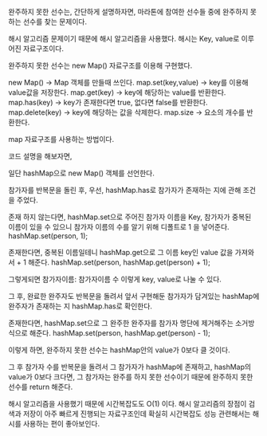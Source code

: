 완주하지 못한 선수는, 간단하게 설명하자면, 마라톤에 참여한 선수들 중에 완주하지 못하는 선수를 찾는 문제이다.

해시 알고리즘 문제이기 때문에 해시 알고리즘을 사용했다.
해시는 Key, value로 이루어진 자료구조이다.

완주하지 못한 선수는 new Map() 자료구조를 이용해 구현했다.

new Map()
-> Map 객체를 만들때 쓰인다.
map.set(key,value)
-> key를 이용해 value값을 저장한다.
map.get(key)
-> key에 해당하는 value를 반환한다.
map.has(key)
-> key가 존재한다면 true, 없다면 false를 반환한다.
map.delete(key)
-> key에 해당하는 값을 삭제한다.
map.size
-> 요소의 개수를 반환한다.

map 자료구조를 사용하는 방법이다.

코드 설명을 해보자면,

일단 hashMap으로 new Map() 객체를 선언한다.

참가자를 반복문을 돌린 후,
우선, hashMap.has로 참가자가 존재하는 지에 관해 조건을 주었다.

존재 하지 않는다면, hashMap.set으로 주어진 참가자 이름을 Key, 참가자가 중복된 이름이 있을 수 있으니 참가자 이름의 수를 알기 위해 디폴트로 1 을 넣어준다.
hashMap.set(person, 1);

존재한다면, 중복된 이름일테니 hashMap.get으로 그 이름 key인 value 값을 가져와서 + 1 해준다.
hashMap.set(person, hashMap.get(person) + 1);

그렇게되면 참가자이름: 참가자이름 수 이렇게 key, value로 나눌 수 있다.

그 후, 완료한 완주자도 반복문을 돌려서 앞서 구현해둔 참가자가 담겨있는 hashMap에 완주자가 존재하는 지 hashMap.has로 확인한다.

존재한다면, hashMap.set으로 그 완주한 완주자를 참가자 명단에 제거해주는 소거방식으로 해준다.
hashMap.set(person, hashMap.get(person) - 1);

이렇게 하면, 완주하지 못한 선수는 hashMap안의 value가 0보다 클 것이다.

그 후 참가자 수를 반복문을 돌려서
그 참가자가 hashMap에 존재하고, hashMap의 value가 0보다 크다면,
그 참가자는 완주를 하지 못한 선수이기 때문에 완주하지 못한 선수를 return 해준다.

해시 알고리즘을 사용했기 때문에 시간복잡도도 O(1) 이다.
해시 알고리즘의 장점이 검색과 저장이 아주 빠르게 진행되는 자료구조인데
확실히 시간복잡도 성능 관련해서는 해시를 사용하는 편이 좋아보인다.
